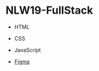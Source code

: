 # NLW19-FullStack

- HTML
- CSS
- JavaScript

- [Figma](https://www.figma.com/community/file/1471120839033505457/nlw-connect-devstage)